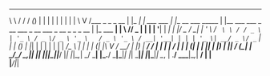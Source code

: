 __   __                  __ _ _             _                       _                                                        _           _ 
\ \ / /                 / _(_) |           | |                     | |                                                      | |         | |
 \ V /___  _   _ _ __  | |_ _| | ___  ___  | |__   __ ___   _____  | |__   ___  ___ _ __     ___ _ __   ___ _ __ _   _ _ __ | |_ ___  __| |
  \ // _ \| | | | '__| |  _| | |/ _ \/ __| | '_ \ / _` \ \ / / _ \ | '_ \ / _ \/ _ \ '_ \   / _ \ '_ \ / __| '__| | | | '_ \| __/ _ \/ _` |
  | | (_) | |_| | |    | | | | |  __/\__ \ | | | | (_| |\ V /  __/ | |_) |  __/  __/ | | | |  __/ | | | (__| |  | |_| | |_) | ||  __/ (_| |
  \_/\___/ \__,_|_|    |_| |_|_|\___||___/ |_| |_|\__,_| \_/ \___| |_.__/ \___|\___|_| |_|  \___|_| |_|\___|_|   \__, | .__/ \__\___|\__,_|
                                                                                                                  __/ | |                  
                                                                                                                 |___/|_|  

